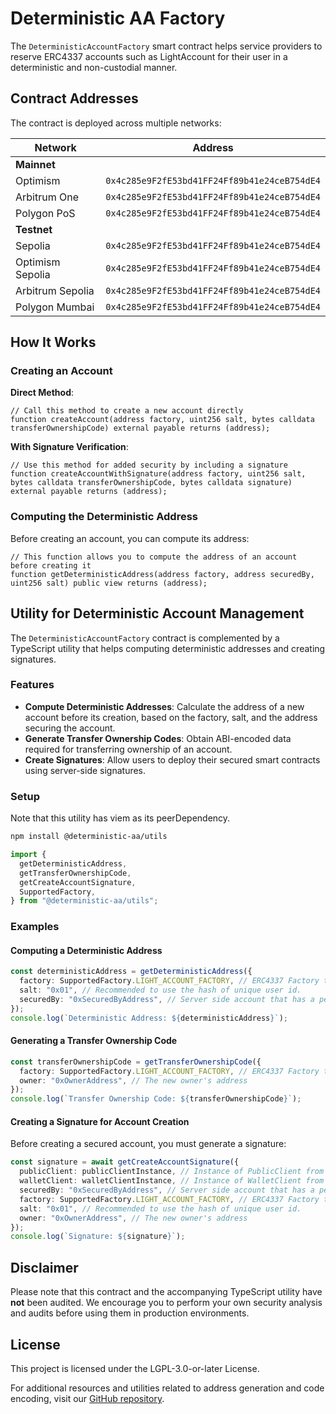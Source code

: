 # Deterministic AA Factory

The `DeterministicAccountFactory` smart contract helps service providers to reserve ERC4337 accounts such as LightAccount for their user in a deterministic and non-custodial manner.

## Contract Addresses

The contract is deployed across multiple networks:

| Network          | Address                                      |
| ---------------- | -------------------------------------------- |
| **Mainnet**      |                                              |
| Optimism         | `0x4c285e9F2fE53bd41FF24Ff89b41e24ceB754dE4` |
| Arbitrum One     | `0x4c285e9F2fE53bd41FF24Ff89b41e24ceB754dE4` |
| Polygon PoS      | `0x4c285e9F2fE53bd41FF24Ff89b41e24ceB754dE4` |
| **Testnet**      |                                              |
| Sepolia          | `0x4c285e9F2fE53bd41FF24Ff89b41e24ceB754dE4` |
| Optimism Sepolia | `0x4c285e9F2fE53bd41FF24Ff89b41e24ceB754dE4` |
| Arbitrum Sepolia | `0x4c285e9F2fE53bd41FF24Ff89b41e24ceB754dE4` |
| Polygon Mumbai   | `0x4c285e9F2fE53bd41FF24Ff89b41e24ceB754dE4` |

## How It Works

### Creating an Account

**Direct Method**:

```solidity
// Call this method to create a new account directly
function createAccount(address factory, uint256 salt, bytes calldata transferOwnershipCode) external payable returns (address);
```

**With Signature Verification**:

```solidity
// Use this method for added security by including a signature
function createAccountWithSignature(address factory, uint256 salt, bytes calldata transferOwnershipCode, bytes calldata signature) external payable returns (address);
```

### Computing the Deterministic Address

Before creating an account, you can compute its address:

```solidity
// This function allows you to compute the address of an account before creating it
function getDeterministicAddress(address factory, address securedBy, uint256 salt) public view returns (address);
```

## Utility for Deterministic Account Management

The `DeterministicAccountFactory` contract is complemented by a TypeScript utility that helps computing deterministic addresses and creating signatures.

### Features

- **Compute Deterministic Addresses**: Calculate the address of a new account before its creation, based on the factory, salt, and the address securing the account.
- **Generate Transfer Ownership Codes**: Obtain ABI-encoded data required for transferring ownership of an account.
- **Create Signatures**: Allow users to deploy their secured smart contracts using server-side signatures.

### Setup

Note that this utility has viem as its peerDependency.

```bash
npm install @deterministic-aa/utils
```

```typescript
import {
  getDeterministicAddress,
  getTransferOwnershipCode,
  getCreateAccountSignature,
  SupportedFactory,
} from "@deterministic-aa/utils";
```

### Examples

#### Computing a Deterministic Address

```typescript
const deterministicAddress = getDeterministicAddress({
  factory: SupportedFactory.LIGHT_ACCOUNT_FACTORY, // ERC4337 Factory to use
  salt: "0x01", // Recommended to use the hash of unique user id.
  securedBy: "0xSecuredByAddress", // Server side account that has a permission
});
console.log(`Deterministic Address: ${deterministicAddress}`);
```

#### Generating a Transfer Ownership Code

```typescript
const transferOwnershipCode = getTransferOwnershipCode({
  factory: SupportedFactory.LIGHT_ACCOUNT_FACTORY, // ERC4337 Factory to use
  owner: "0xOwnerAddress", // The new owner's address
});
console.log(`Transfer Ownership Code: ${transferOwnershipCode}`);
```

#### Creating a Signature for Account Creation

Before creating a secured account, you must generate a signature:

```typescript
const signature = await getCreateAccountSignature({
  publicClient: publicClientInstance, // Instance of PublicClient from 'viem'
  walletClient: walletClientInstance, // Instance of WalletClient from 'viem'
  securedBy: "0xSecuredByAddress", // Server side account that has a permission
  factory: SupportedFactory.LIGHT_ACCOUNT_FACTORY, // ERC4337 Factory to use
  salt: "0x01", // Recommended to use the hash of unique user id.
  owner: "0xOwnerAddress", // The new owner's address
});
console.log(`Signature: ${signature}`);
```

## Disclaimer

Please note that this contract and the accompanying TypeScript utility have **not** been audited. We encourage you to perform your own security analysis and audits before using them in production environments.

## License

This project is licensed under the LGPL-3.0-or-later License.

For additional resources and utilities related to address generation and code encoding, visit our [GitHub repository](https://github.com/deterministic-aa/monorepo).
